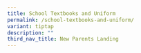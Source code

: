 ```yaml
---
title: School Textbooks and Uniform
permalink: /school-textbooks-and-uniform/
variant: tiptap
description: ""
third_nav_title: New Parents Landing
---
```

<p></p>